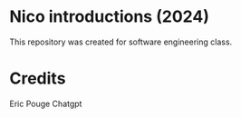 # Nico introductions (2024)
This repository was created for software engineering class.

# Credits
Eric Pouge
Chatgpt
